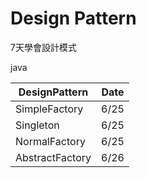 # Design Pattern

7天學會設計模式

java

DesignPattern   | Date
--------------- | ------------
SimpleFactory   | 6/25
Singleton       | 6/25
NormalFactory   | 6/25
AbstractFactory | 6/26
